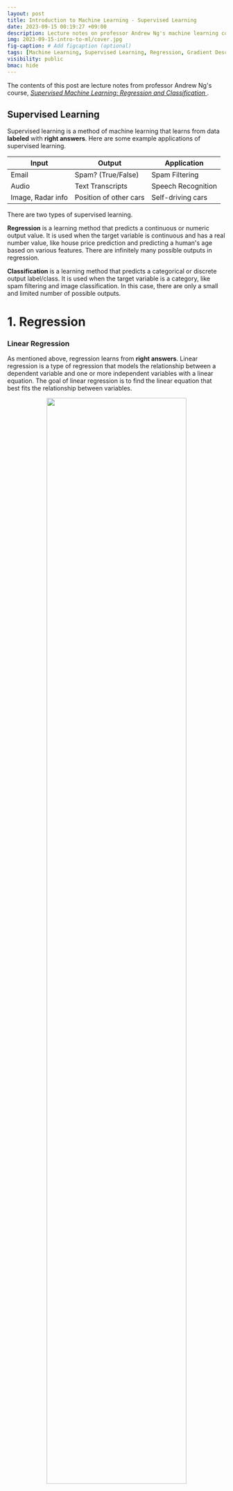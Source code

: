 ```yaml
---
layout: post
title: Introduction to Machine Learning - Supervised Learning
date: 2023-09-15 00:19:27 +09:00
description: Lecture notes on professor Andrew Ng's machine learning course
img: 2023-09-15-intro-to-ml/cover.jpg
fig-caption: # Add figcaption (optional)
tags: [Machine Learning, Supervised Learning, Regression, Gradient Descent, Classification]
visibility: public
bmac: hide
---
```


The contents of this post are lecture notes from professor Andrew Ng's course, 
<a href="https://www.coursera.org/learn/machine-learning" target="_blank">
  *Supervised Machine Learning: Regression and Classification*
</a>
.

## Supervised Learning

Supervised learning is a method of machine learning that learns from data **labeled** with **right answers**. Here are some example applications of supervised learning.

| Input | Output | Application |
| -------- | -------- | -------- |
| Email | Spam? (True/False) | Spam Filtering |
| Audio | Text Transcripts | Speech Recognition |
| Image, Radar info | Position of other cars | Self-driving cars |

There are two types of supervised learning.

**Regression** is a learning method that predicts a continuous or numeric output value. It is used when the target variable is continuous and has a real number value, like house price prediction and predicting a human's age based on various features. 
There are infinitely many possible outputs in regression.

**Classification** is a learning method that predicts a categorical or discrete output label/class. It is used when the target variable is a category, like spam filtering and image classification. In this case, there are only a small and limited number of possible outputs.

# 1. Regression

### Linear Regression

As mentioned above, regression learns from **right answers**. Linear regression is a type of regression that models the relationship between a dependent variable and one or more independent variables with a linear equation. The goal of linear regression is to find the linear equation that best fits the relationship between variables.

<p align="center">
  <img src="/assets/img/2023-09-15-intro-to-ml/01/linear-regression.png" width="80%" height="80%">
 </p>
<p align="center"><b><i>Linear Regression</i></b></p>

Linear regression with a single feature \\(x\\) is mathematically expressed as follows.

\$\$
f_{w, b}(x) = wx + b
\$\$

* \$x\$ : input variable feature
* \$y\$ : output variable feature / *target* variable
* \$\hat y\$ : prediction (estimated \$y\$)
* \$m\$ : number of training examples
* \$(x, y)\$ : single training example
* \$(x^{(i)}, y^{(i)})\$ : \$i^{th}\$ training example

### Cost Function

A **Cost Function** is a function that quantifies how well a machine learning model's prediction matches the actual values. 
The goal is to minimize the cost function, and a cost function with 2 parameters can be visualized with a contour plot.
A contour plot with the shape close to a circle has better performance.

<p align="center">
  <img src="/assets/img/2023-09-15-intro-to-ml/01/contour-plot.png" width="80%" height="80%">
 </p>
<p align="center"><b><i>Cost function visualized as a contour plot</i></b></p>

The cost function of model \$f_{w, b}(x) = wx + b\$ is mathematically expressed as follows.

\$\$
J(w,b)=\frac 1 {2m} \sum_{i=1}^m(f_{w,b}(x^{(i)})-y^{(i)})^2
\$\$

* \$w\$ : weight(s)
* \$b\$ : bias

### Gradient Descent

**Gradient Descent** is an optimization algorithm that minimizes the cost function. The basic idea is to iteratively adjust model parameters and decrease the cost function.
The following is a mathematical expression and pseudo code of gradient descent with one weight parameter.

\$\$
w=w-\alpha \space \frac \partial {\partial w}J(w,b)
\$\$
\$\$
b=b-\alpha \space \frac \partial {\partial b}J(w,b)
\$\$
<p align="center"><b><i>Mathematical expression of gradient descent</i></b></p>

```python
# Repeat until convergence
tmp_w = w - α * dj_dw
tmp_b = w - α * dj_db
w = tmp_w
b = tmp_b
```
<p align="center"><b><i>Pseudo code of gradient descent</i></b></p>

\$\alpha\$ is the learning rate. If the learning rate is too small, the algorithm is slow. If the learning rate is too big, the algorithm may overshoot and fail to converge.
Below is the mathematical expression of gradient descent for linear regression.

\$\$
\frac \partial {\partial w}J(w,b)=\frac 1 m \sum_{i=1}^m(f_{w,b}(x^{(i)})-y^{(i)})x^{(i)}
\$\$
\$\$
\frac \partial {\partial b}J(w,b)=\frac 1 m \sum_{i=1}^m(f_{w,b}(x^{(i)})-y^{(i)})
\$\$
<p align="center"><b><i>Gradient descent of linear regression</i></b></p>

### Linear Regression with Multiple features

Linear regression can be expressed with multiple parameters. Each parameter represents an individual feature.

\$\$
f_{\vec{w},b}(\vec{x}) = w_1x_1+w_2x_2+\space ... \space+w_nx_n+b
\$\$

* \$ \vec{w} = \begin{bmatrix} w_1 & w_2 & w_3 & ... & w_n \end{bmatrix}\$
* \$b\$ is a number
* \$ \vec{x} = \begin{bmatrix} x_1 & x_2 & x_3 & ... & x_n \end{bmatrix}\$

Therefore, in vector notation the model can be expressed as

\$\$
f_{\vec{w}, b}(\vec{x}) = \vec{w} \cdot \vec{x} + b
\$\$

This is also known as multiple linear regression, which is a type of linear regression with two or more independent variables.

### Gradient Descent for Multiple Linear Regression

Each iteration of gradient descent for multiple linear regression is expressed as follows.

\$\$
w_1=w_1-\alpha \space \frac 1 m \sum_{i=1}^m(f_{\vec w,b}(\vec x^{(i)})-y^{(i)})x_1^{(i)}
$\$\
\$\$
...
\$\$
\$\$
w_n=w_n-\alpha \space \frac 1 m \sum_{i=1}^m(f_{\vec w,b}(\vec x^{(i)})-y^{(i)})x_n^{(i)}
\$\$
\$\$b=b-\alpha \space \frac 1 m \sum_{i=1}^m(f_{w,b}(x^{(i)})-y^{(i)})
\$\$

In each iteration, \$w_j\space(j=1\space...\space n)\$ and \$b\$ is simultaneously updated.

* \$x_j\$ : \$j^{th}\$ feature
* \$n\$ : number of features
* \$\vec x ^{(i)}\$ : features of \$i^{th}\$ training example (row vector)
* \$x_j^{(i)}\$ : value of feature \$j\$ in \$i^{th}\$ training example

### Feature Scaling

**Feature scaling** is a technique that speeds up gradient descent. Below is a simple example of how it is applied.

\$300\le x_1\le 2000, \space 0\le x_2\le5\$

\$\rightarrow 0.15\le \frac {x_1} {2000}\le 1,\space 0\le \frac {x_2} 5\le1\$

\$\rightarrow 0.15\le x_1'\le1,\space 0\le x_2'\le1\$

Some well known examples of feature scaling are **Mean normalization** and **Z-Score normalization**.

\$\$
300\le x_1\le 2000, \space 0\le x_2\le5,\space \mu_1 = 600,\space \mu_2 = 2.3 \space \space (\mu_1, \mu_2 \text{ are average of } x_1 \text{ and } x_2)
\$\$

\$\$
\rightarrow x_1'=\frac {x_1-\mu_1} {2000-300}, \space x_2'=\frac {x_2-\mu_2} {5-0}
\$\$

\$\$
-0.18\le x_1'\le 0.82, \space -0.46\le x_2'\le0.54
\$\$

<p align="center"><b><i>Mean Normalization</i></b></p>

\$\$
x_1 = \frac {x_1-\mu_1} {\sigma_1}, \space x_2 = \frac {x_2-\mu_2} {\sigma_2} \space (\sigma_1, \sigma_2 \text{ are standard deviation of } x_1 \text{ and } x_2)
\$\$

<p align="center"><b><i>Z-Score Normalization (Standardization)</i></b></p>

### Feature Engineering

**Feature engineering** is a process of selecting a set of features and creating new features from them. Below is an example.

\$\$
f_{\vec w, b}(\vec x)=w_1x_1+w_2x_2+b
\$\$

* \$x_1\$: frontage
* \$x_2\$: depth
* \$x_3\$ : area (frontage * depth) \$\rightarrow\$ **NEW FEATURE**

### Polynomial Regression

Polynomial regression is a type of regression where the relationship between dependent and independent variable is expressed as an nth degree polynomial.

\$\$
f_{\vec w, b}(x)=w_1x+w_2x^2+w_3x^3+b
\$\$
\$\$
f_{\vec w, b}(x)=w_1x+w_2\sqrt x + b
\$\$
<p align="center"><b><i>Polynomial regression</i></b></p>

# 2. Classification

### Binary Classification

**Binary classification** is a type of supervised machine learning task where the goal is to categorize data into one of two possible categories/classes/labels. The target variable in this case is binary, meaning it can take only 2 distinct values.

\$\$
\text{if } f_{w,b}(x)<0.5 \rightarrow \hat y = 0
\$\$
\$\$
\text{if } f_{w,b}(x)\ge 0.5 \rightarrow \hat y = 1
\$\$
<p align="center"><b><i>Example of binary classification</i></b></p>

### Logistic Regression

In contrast to linear regression, **logistic regression** is a type of regression that models the probability of a binary outcome as a function of one or more independent variables or features. The goal of logistic regression is to find the relationship between the independent variables and the probability of a particular outcome. The logistic function, or the **sigmoid function** is used to model the relationship.

\$\$
g(z)=\frac 1 {1+e^{-z}} \space(z=\vec w \cdot \vec x + b)
\$\$

<p align="center"><b><i>Sigmoid function</i></b></p>

This can be rewritten as follows

\$\$
f_{\vec w, b}(\vec x)= g(\vec w\cdot \vec x+b)= \frac {1} {1+e^{-(\vec w\cdot \vec x+b)}}
\$\$

which is equal to the probability that the class is 1.

* \$f_{\vec w,b}(\vec x) = 0.7\space\$ indicates that there is a 70% chance that \\(y\\) is 1.
* \$f_{\vec w, b}(\vec x) = P(y=1\|\vec x;\vec w,b)\space\$ indicates the probability that \$y\$ is 1, given input \$\vec x\$ and parameters \$\vec w\$, \$b\$.

### Decision Boundary

A **decision Boundary** is the boundary or dividing line that separates different classes or categories in a dataset.

\$\$f_{\vec w, b}(\vec x)=g(z)=g(w_1x_1+w_2x_2+b)\$\$
\$\$w_1=1,w_2=1,b=-3\$\$
\$\$z=\vec w \cdot \vec x + b = 0\$\$
\$\$=x_1+x_2-3 = 0\$\$
\$\$\therefore x_1+x_2=3\$\$
<p align="center"><b><i>Linear decision boundary</i></b></p>

\$\$f_{\vec w, b}(\vec x)=g(z)=g(w_1x_1^2+w_2x_2^2+b)\$\$
\$\$w_1=1,w_2=1,b=-1\$\$
\$\$z=x_1^2+x_2^2-1=0\$\$
\$\$\therefore x_1^2+x_2^2=1\$\$
<p align="center"><b><i>Non-linear decision boundary</i></b></p>

### Cost Function for Logistic Regression

The loss function for logistic regression \$L(f_{\vec w, b}(\vec x^{(i)}), y^{(i)})=\$
\$\$
-log(f_{\vec w, b}(\vec x^{(i)})) \space\space (if\space\space y^{(i)} = 1)
\$\$
\$\$
-log(1-f_{\vec w, b}(\vec x^{(i)})) \space\space (if\space\space y^{(i)} = 0)
\$\$

1. if \$y^{(i)}=1\$,
   
   \$L(f_{\vec w, b}(\vec x^{(i)}), y^{(i)})= -log(f_{\vec w, b}(\vec x^{(i)}))\$
   * As \$f_{\vec w, b}(\vec x^{(i)}) \rightarrow 1\$ then loss \$\rightarrow 0\$
   * As \$f_{\vec w, b}(\vec x^{(i)}) \rightarrow 0\$ then loss \$\rightarrow \infty\$
2. if \$y^{(i)}=0\$
   
   \$L(f_{\vec w, b}(\vec x^{(i)}), y^{(i)})= -log(1-f_{\vec w, b}(\vec x^{(i)}))\$
   * As \$f_{\vec w, b}(\vec x^{(i)}) \rightarrow 0\$ then loss \$\rightarrow 0\$
   * As \$f_{\vec w, b}(\vec x^{(i)}) \rightarrow 1\$ then loss \$\rightarrow \infty\$

This can be simplified as
\$\$L(f_{\vec w, b}(\vec x^{(i)}), y^{(i)})=-y^{(i)}\space log(f_{\vec w, b}(\vec x^{(i)}))-(1-y^{(i)})\space log(1-f_{\vec w, b}(\vec x^{(i)}))\text{ (Convex, Single global minimum)}\$\$

And therefore the cost function is
\$\$J(\vec w,b)=-\frac 1 m \sum_{i=1}^m[y^{(i)}\space log(f_{\vec w, b}(\vec x^{(i)}))+(1-y^{(i)})\space log(1-f_{\vec w, b}(\vec x^{(i)}))]\$\$

<p align="center"><b><i>Simplified cost function for logistic regression</i></b></p>

### Gradient Descent for Logistic Regression

Gradient descent for logistic regression is performed as follows.

\$\$w_j=w_j-\alpha \space \frac 1 m \sum_{i=1}^m(f_{\vec w,b}(\vec x^{(i)})-y^{(i)})x_j^{(i)}\$\$
\$\$b=b-\alpha \space \frac 1 m \sum_{i=1}^m(f_{w,b}(x^{(i)})-y^{(i)})\$\$
In each iteration, \$w_j\space(j=1\space...\space n)\$ and \$b\$ is simultaneously updated. For logistic regression, \$f_{\vec w,b}(\vec x) = \frac 1 {1+e^{-(\vec w \cdot \vec x + b)}}\$.

### Overfitting and Underfitting

**Overfitting** is a problem where the machine learning model learns too well and takes into account noise, random fluctuations or anomalies and misses the true pattern. **Underfitting** is a problem where the model is too simple to capture a pattern in training data. Here is a comparison of each case.

<p align="center">
  <img src="/assets/img/2023-09-15-intro-to-ml/01/overfitting.png" width="80%" height="80%">
 </p>
<p align="center"><b><i>Comparison of underfitting, overfitting and optimal fitting</i></b></p>

1. Underfit
  * **High Bias**
  * ***Does not fit*** the training set well
    
2. Overfit
  * **High Variance**
  * Fits training set ***extremely*** well, but does not work well with new examples that are not in the training set
    
3. Optimal
  * **Generalizes Well**
  * Fits training set well

### Regularization

Regularization is a technique used to prevent overfitting and improve generalization of a model.

* **Cost Function with Regularization**
   \$\$J(\vec w, b)=\frac 1 {2m} \sum_{i=1}^m (f_{\vec w,b}(\vec x^{(i)})-y^{(i)})^2+\frac \lambda {2m}\sum_{j=1}^nw_j^2\$\$
   * \$\frac \lambda {2m}\sum_{j=1}^nw_j^2\$ is the regularization term.
   * \$\lambda\$ is the regularization parameter. \$(\lambda > 0)\$
   * if \$\lambda > 0\$, it is the same as not using regularization. (overfit)
   * if \$\lambda = 10^{10}, f(x) \approx b\$, model is underfit.
* **Regularized Linear Regression**
   \$\$w_j=w_j-\alpha \space [\frac 1 m \sum_{i=1}^m(f_{\vec w,b}(\vec x^{(i)})-y^{(i)})x_j^{(i)}+\frac \lambda {m}w_j]\$\$
  \$\$b=b-\alpha \space \frac 1 m \sum_{i=1}^m(f_{w,b}(x^{(i)})-y^{(i)})\$\$
  <p align="center"><b><i>One iteration</i></b></p>
   * \$\frac \partial {\partial w_j} J(\vec w,b)=\frac 1 m \sum_{i=1}^m(f_{\vec w,b}(\vec x^{(i)})-y^{(i)})x_j^{(i)}+\frac \lambda {m}w_j\$
   * \$w_j=w_j(1-\alpha \frac \lambda m)-\alpha \space \frac 1 m \sum_{i=1}^m(f_{\vec w,b}(\vec x^{(i)})-y^{(i)})x_j^{(i)}\$
     * \$(1-\alpha \frac \lambda m)\$ is a number slightly smaller than 1, so multiplying this to \$w_j\$ means after every iteration, \$w_j\$ shrinks slightly.
* **Regularized Logistic Regression**
  \$\$w_j=w_j-\alpha \space [\frac 1 m \sum_{i=1}^m(f_{\vec w,b}(\vec x^{(i)})-y^{(i)})x_j^{(i)}+\frac \lambda {m}w_j]\$\$
  \$\$b=b-\alpha \space \frac 1 m \sum_{i=1}^m(f_{w,b}(x^{(i)})-y^{(i)})\$\$
  <p align="center"><b><i>One iteration</i></b></p>
  \$\$J(\vec w,b)=-\frac 1 m \sum_{i=1}^m [y^{(i)}\space log(f_{\vec w, b}(\vec x^{(i)}))+(1-y^{(i)})\space log(1-f_{\vec w, b}(\vec x^{(i)}))]+ \frac \lambda {2m}\sum_{j=1}^nw_j^2\$\$
  <p align="center"><b><i>Cost function</i></b></p>